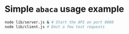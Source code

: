 # Simple `abaca` usage example

```sh
node lib/server.js & # Start the API on port 8080
node lib/client.js # Emit a few test requests
```
